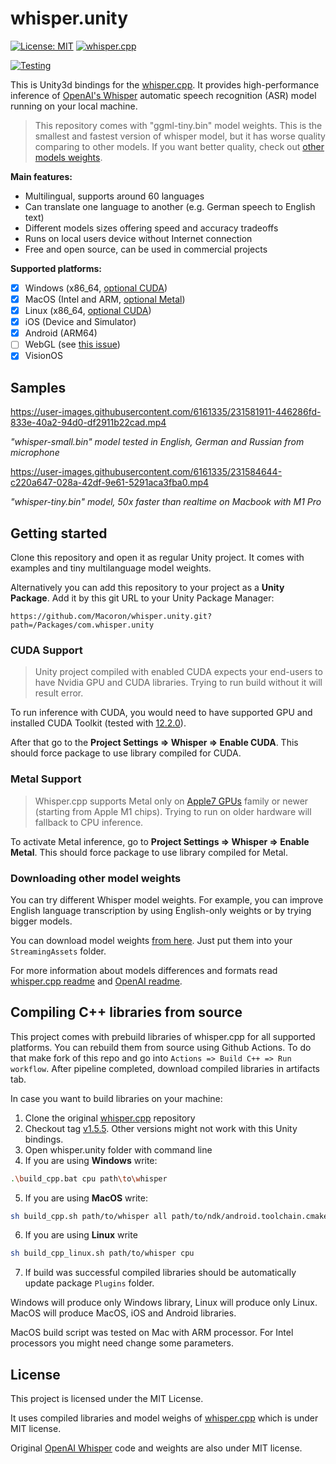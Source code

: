 # whisper.unity
[![License: MIT](https://img.shields.io/badge/license-MIT-blue.svg)](https://opensource.org/licenses/MIT) [![whisper.cpp](https://img.shields.io/badge/whisper.cpp-v1.5.5-green)](https://github.com/ggerganov/whisper.cpp/releases/tag/v1.5.5)

[![Testing](https://github.com/Macoron/whisper.unity/actions/workflows/test.yml/badge.svg)](https://github.com/Macoron/whisper.unity/actions/workflows/test.yml)

This is Unity3d bindings for the [whisper.cpp](https://github.com/ggerganov/whisper.cpp). It provides high-performance inference of [OpenAI's Whisper](https://github.com/openai/whisper) automatic speech recognition (ASR) model running on your local machine.

> This repository comes with "ggml-tiny.bin" model weights. This is the smallest and fastest version of whisper model, but it has worse quality comparing to other models. If you want better quality, check out [other models weights](#downloading-other-model-weights).

**Main features:**
- Multilingual, supports around 60 languages
- Can translate one language to another (e.g. German speech to English text)
- Different models sizes offering speed and accuracy tradeoffs
- Runs on local users device without Internet connection
- Free and open source, can be used in commercial projects

**Supported platforms:**
- [x] Windows (x86_64, [optional CUDA](#cuda-support))
- [x] MacOS (Intel and ARM, [optional Metal](#metal-support))
- [x] Linux (x86_64, [optional CUDA](#cuda-support))
- [x] iOS (Device and Simulator)
- [x] Android (ARM64)
- [ ] WebGL (see [this issue](https://github.com/Macoron/whisper.unity/issues/20))
- [x] VisionOS 

## Samples

https://user-images.githubusercontent.com/6161335/231581911-446286fd-833e-40a2-94d0-df2911b22cad.mp4

*"whisper-small.bin" model tested in English, German and Russian from microphone*

https://user-images.githubusercontent.com/6161335/231584644-c220a647-028a-42df-9e61-5291aca3fba0.mp4

*"whisper-tiny.bin" model, 50x faster than realtime on Macbook with M1 Pro*

## Getting started
Clone this repository and open it as regular Unity project. It comes with examples and tiny multilanguage model weights.

Alternatively you can add this repository to your project as a **Unity Package**. Add it by this git URL to your Unity Package Manager:
```
https://github.com/Macoron/whisper.unity.git?path=/Packages/com.whisper.unity
```
### CUDA Support
> Unity project compiled with enabled CUDA expects your end-users to have Nvidia GPU and CUDA libraries. Trying to run build without it will result error.

To run inference with CUDA, you would need to have supported GPU and installed CUDA Toolkit (tested with [12.2.0](https://developer.nvidia.com/cuda-12-2-0-download-archive)). 

After that go to the **Project Settings => Whisper => Enable CUDA**. This should force package to use library compiled for CUDA.

### Metal Support
> Whisper.cpp supports Metal only on [Apple7 GPUs](https://developer.apple.com/documentation/metal/mtlgpufamily) family or newer (starting from Apple M1 chips). Trying to run on older hardware will fallback to CPU inference.

To activate Metal inference, go to **Project Settings => Whisper => Enable Metal**. This should force package to use library compiled for Metal.

### Downloading other model weights
You can try different Whisper model weights. For example, you can improve English language transcription by using English-only weights or by trying bigger models.

You can download model weights [from here](https://huggingface.co/ggerganov/whisper.cpp). Just put them into your `StreamingAssets` folder. 

For more information about models differences and formats read [whisper.cpp readme](https://github.com/ggerganov/whisper.cpp#ggml-format) and [OpenAI readme](https://github.com/openai/whisper#available-models-and-languages).

## Compiling C++ libraries from source
This project comes with prebuild libraries of whisper.cpp for all supported platforms. You can rebuild them from source using Github Actions. To do that make fork of this repo and go into `Actions => Build C++ => Run workflow`.  After pipeline completed, download compiled libraries in artifacts tab.

In case you want to build libraries on your machine:
1. Clone the original [whisper.cpp](https://github.com/ggerganov/whisper.cpp) repository
2. Checkout tag [v1.5.5](https://github.com/ggerganov/whisper.cpp/tree/v1.5.5). Other versions might not work with this Unity bindings.
3. Open whisper.unity folder with command line
4. If you are using **Windows** write:
```bash
.\build_cpp.bat cpu path\to\whisper
```
5. If you are using **MacOS** write:
```bash
sh build_cpp.sh path/to/whisper all path/to/ndk/android.toolchain.cmake
```
6. If you are using **Linux** write
```bash
sh build_cpp_linux.sh path/to/whisper cpu
```
7. If build was successful compiled libraries should be automatically update package `Plugins` folder. 
 
Windows will produce only Windows library, Linux will produce only Linux. MacOS will produce MacOS, iOS and Android libraries.

MacOS build script was tested on Mac with ARM processor. For Intel processors you might need change some parameters.

## License
This project is licensed under the MIT License. 

It uses compiled libraries and model weighs of [whisper.cpp](https://github.com/ggerganov/whisper.cpp) which is under MIT license.  

Original [OpenAI Whisper](https://github.com/openai/whisper) code and weights are also under MIT license.
